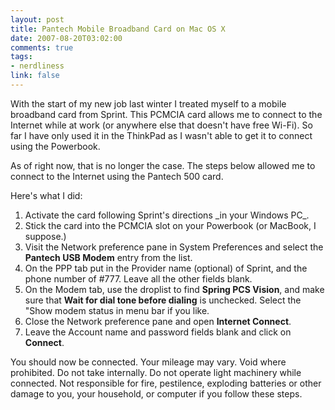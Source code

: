 ```yaml
--- 
layout: post
title: Pantech Mobile Broadband Card on Mac OS X
date: 2007-08-20T03:02:00
comments: true
tags:
- nerdliness
link: false
---
```

With the start of my new job last winter I treated myself to a mobile broadband card from Sprint.  This PCMCIA card allows me to connect to the Internet while at work (or anywhere else that doesn't have free Wi-Fi).  So far I have only used it in the ThinkPad as I wasn't able to get it to connect using the Powerbook.

As of right now, that is no longer the case.  The steps below allowed me to connect to the Internet using the Pantech 500 card.

Here's what I did:
<ol>
<li>Activate the card following Sprint's directions _in your Windows PC_.</li>
<li>Stick the card into the PCMCIA slot on your Powerbook (or MacBook, I suppose.)</li>
<li>Visit the Network preference pane in System Preferences and select the <strong>Pantech USB Modem</strong> entry from the list.</li>
<li>On the PPP tab put in the Provider name (optional) of Sprint, and the phone number of #777.  Leave all the other fields blank.</li>
<li>On the Modem tab, use the droplist to find <strong>Spring PCS Vision</strong>, and make sure that <strong>Wait for dial tone before dialing</strong> is unchecked.  Select the "Show modem status in menu bar if you like.</li>
<li>Close the Network preference pane and open <strong>Internet Connect</strong>.</li>
<li>Leave the Account name and password fields blank and click on <strong>Connect</strong>.
</ol>

You should now be connected.  Your mileage may vary.  Void where prohibited. Do not take internally.  Do not operate light machinery while connected. Not responsible for fire, pestilence, exploding batteries or other damage to you, your household, or computer if you follow these steps.
